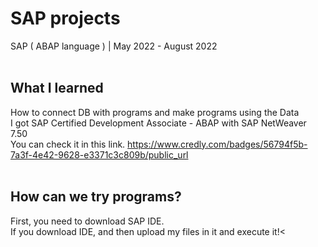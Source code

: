 # SAP projects
SAP ( ABAP language )  |  May 2022 - August 2022 <br/><br/>

## What I learned
How to connect DB with programs and make programs using the Data<br/>
I got SAP Certified Development Associate - ABAP with SAP NetWeaver 7.50<br/>
You can check it in this link. https://www.credly.com/badges/56794f5b-7a3f-4e42-9628-e3371c3c809b/public_url<br/><br/>

## How can we try programs?
First, you need to download SAP IDE.<br/>
If you download IDE, and then upload my files in it and execute it!<
